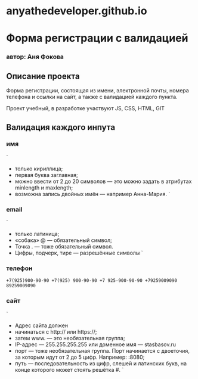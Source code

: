 # anyathedeveloper.github.io

# **Форма регистрации с валидацией** 
### автор: Аня Фокова

## Описание проекта

Форма регистрации, состоящая из имени, электронной почты, номера телефона и ссылки на сайт, а также с валидацией каждого пункта. 

Проект учебный, в разработке участвуют JS, CSS, HTML, GIT

## Валидация каждого инпута 

### имя 

`
- только кириллица;
- первая буква заглавная;
- можно ввести от 2 до 20 символов — это можно задать в атрибутах minlength и maxlength;
- возможна запись двойных имён — например Анна-Мария.
`

### email 

`
- только латиница;
- «собака» @ — обязательный символ;
- Точка . — тоже обязательный символ.
- Цифры, подчерк, тире — разрешённые символы
`

### телефон 

`
+7(925)900-90-90
+7(925) 900-90-90
+7 925-900-90-90
+79259009090
89259009090
`

### сайт 

`
- Адрес сайта должен
- начинаться с http:// или https://;
- затем www. — это необязательная группа;
- IP-адрес — 255.255.255.255 или доменное имя — stasbasov.ru
- порт — тоже необязательная группа. Порт начинается с двоеточия, за которым идут от 2 до 5 цифр. Например: :8080;
- путь — последовательность из цифр, слешей и латинских букв, на конце которого может стоять решётка #.
`